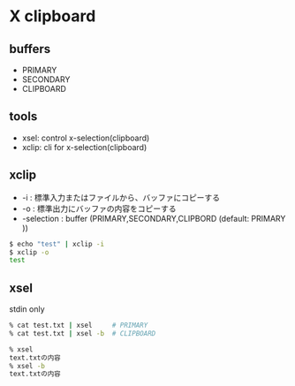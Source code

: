 X clipboard
====


## buffers

* PRIMARY
* SECONDARY
* CLIPBOARD


## tools

* xsel: control x-selection(clipboard)
* xclip: cli for x-selection(clipboard)


## xclip

* -i : 標準入力またはファイルから、バッファにコピーする
* -o : 標準出力にバッファの内容をコピーする
* -selection : buffer (PRIMARY,SECONDARY,CLIPBORD (default: PRIMARY ))


```bash
$ echo "test" | xclip -i
$ xclip -o
test
```

## xsel

stdin only

```bash
% cat test.txt | xsel     # PRIMARY
% cat test.txt | xsel -b  # CLIPBOARD
```

```bash
% xsel
text.txtの内容
% xsel -b
text.txtの内容
```
